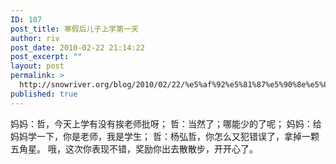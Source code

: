 ```yaml
---
ID: 107
post_title: 寒假后儿子上学第一天
author: riv
post_date: 2010-02-22 21:14:22
post_excerpt: ""
layout: post
permalink: >
  http://snowriver.org/blog/2010/02/22/%e5%af%92%e5%81%87%e5%90%8e%e5%84%bf%e5%ad%90%e4%b8%8a%e5%ad%a6%e7%ac%ac%e4%b8%80%e5%a4%a9/
published: true
---
```

妈妈：哲，今天上学有没有挨老师批呀；
哲：当然了；哪能少的了呢；
妈妈：给妈妈学一下，你是老师，我是学生；
哲：杨弘哲，你怎么又犯错误了，拿掉一颗五角星。
哦，这次你表现不错，奖励你出去散散步，开开心了。